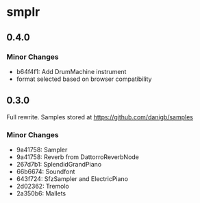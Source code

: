# smplr

## 0.4.0

### Minor Changes

- b64f4f1: Add DrumMachine instrument
- format selected based on browser compatibility

## 0.3.0

Full rewrite. Samples stored at https://github.com/danigb/samples

### Minor Changes

- 9a41758: Sampler
- 9a41758: Reverb from DattorroReverbNode
- 267d7b1: SplendidGrandPiano
- 66b6674: Soundfont
- 643f724: SfzSampler and ElectricPiano
- 2d02362: Tremolo
- 2a350b6: Mallets
